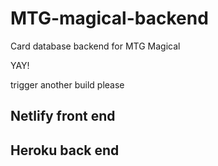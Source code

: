 # MTG-magical-backend
Card database backend for MTG Magical


YAY!

trigger another build please


## Netlify front end


## Heroku back end

